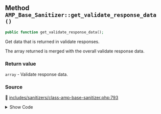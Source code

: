 ## Method `AMP_Base_Sanitizer::get_validate_response_data()`

```php
public function get_validate_response_data();
```

Get data that is returned in validate responses.

The array returned is merged with the overall validate response data.

### Return value

`array` - Validate response data.

### Source

:link: [includes/sanitizers/class-amp-base-sanitizer.php:793](../../includes/sanitizers/class-amp-base-sanitizer.php#L793-L795)

<details>
<summary>Show Code</summary>

```php
public function get_validate_response_data() {
	return [];
}
```

</details>
